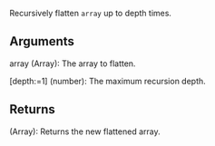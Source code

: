 Recursively flatten `array` up to depth times.


## Arguments
array (Array): The array to flatten.

[depth:=1] (number): The maximum recursion depth.


## Returns
(Array): Returns the new flattened array.
